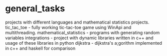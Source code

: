 # general_tasks
projects with different languages and mathematical statistics projects.
tic_tac_toe - fully working tic-tac-toe game using WinApi and multithreading.
mathematical_statistics - programs with generating random variables
integrations - project with dynamic libraries written in c++ and usage of these libraries in python
dijkstra - dijkstra's a;gorithm implemented in c++ and haskell for comparison
